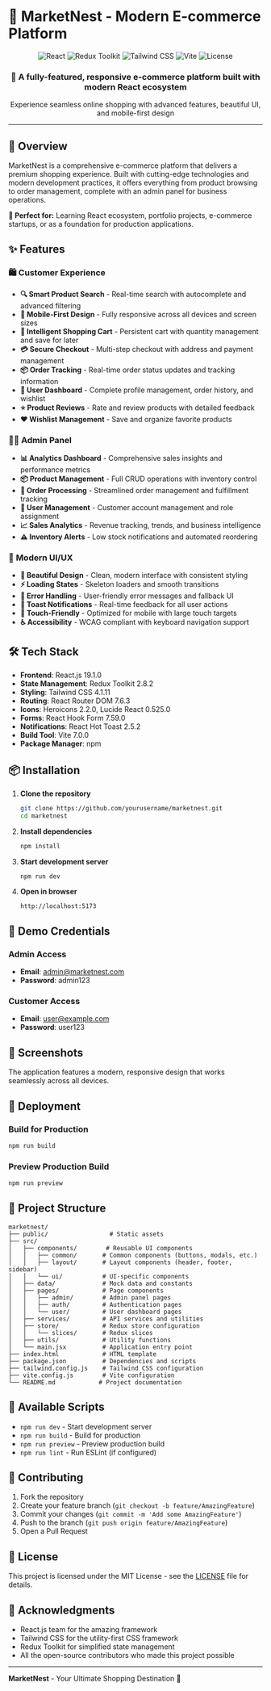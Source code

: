 # 🛒 MarketNest - Modern E-commerce Platform

<div align="center">
  <img src="https://img.shields.io/badge/React-19.1.0-61DAFB?style=for-the-badge&logo=react&logoColor=white" alt="React" />
  <img src="https://img.shields.io/badge/Redux_Toolkit-2.8.2-764ABC?style=for-the-badge&logo=redux&logoColor=white" alt="Redux Toolkit" />
  <img src="https://img.shields.io/badge/Tailwind_CSS-4.1.11-38B2AC?style=for-the-badge&logo=tailwind-css&logoColor=white" alt="Tailwind CSS" />
  <img src="https://img.shields.io/badge/Vite-6.0.5-646CFF?style=for-the-badge&logo=vite&logoColor=white" alt="Vite" />
  <img src="https://img.shields.io/badge/License-MIT-yellow.svg?style=for-the-badge" alt="License" />
</div>

<div align="center">
  <h3>🚀 A fully-featured, responsive e-commerce platform built with modern React ecosystem</h3>
  <p>Experience seamless online shopping with advanced features, beautiful UI, and mobile-first design</p>
</div>

---

## 🌟 Overview

MarketNest is a comprehensive e-commerce platform that delivers a premium shopping experience. Built with cutting-edge technologies and modern development practices, it offers everything from product browsing to order management, complete with an admin panel for business operations.

**🎯 Perfect for:** Learning React ecosystem, portfolio projects, e-commerce startups, or as a foundation for production applications.

## ✨ Features

### 🛍️ **Customer Experience**
- **🔍 Smart Product Search** - Real-time search with autocomplete and advanced filtering
- **📱 Mobile-First Design** - Fully responsive across all devices and screen sizes
- **🛒 Intelligent Shopping Cart** - Persistent cart with quantity management and save for later
- **💳 Secure Checkout** - Multi-step checkout with address and payment management
- **📦 Order Tracking** - Real-time order status updates and tracking information
- **👤 User Dashboard** - Complete profile management, order history, and wishlist
- **⭐ Product Reviews** - Rate and review products with detailed feedback
- **❤️ Wishlist Management** - Save and organize favorite products

### 👨‍💼 **Admin Panel**
- **📊 Analytics Dashboard** - Comprehensive sales insights and performance metrics
- **📦 Product Management** - Full CRUD operations with inventory control
- **🚚 Order Processing** - Streamlined order management and fulfillment tracking
- **👥 User Management** - Customer account management and role assignment
- **📈 Sales Analytics** - Revenue tracking, trends, and business intelligence
- **⚠️ Inventory Alerts** - Low stock notifications and automated reordering

### 🎨 **Modern UI/UX**
- **🌙 Beautiful Design** - Clean, modern interface with consistent styling
- **⚡ Loading States** - Skeleton loaders and smooth transitions
- **🚨 Error Handling** - User-friendly error messages and fallback UI
- **🔔 Toast Notifications** - Real-time feedback for all user actions
- **🎯 Touch-Friendly** - Optimized for mobile with large touch targets
- **♿ Accessibility** - WCAG compliant with keyboard navigation support

## 🛠️ Tech Stack

- **Frontend**: React.js 19.1.0
- **State Management**: Redux Toolkit 2.8.2
- **Styling**: Tailwind CSS 4.1.11
- **Routing**: React Router DOM 7.6.3
- **Icons**: Heroicons 2.2.0, Lucide React 0.525.0
- **Forms**: React Hook Form 7.59.0
- **Notifications**: React Hot Toast 2.5.2
- **Build Tool**: Vite 7.0.0
- **Package Manager**: npm

## 📦 Installation

1. **Clone the repository**
   ```bash
   git clone https://github.com/yourusername/marketnest.git
   cd marketnest
   ```

2. **Install dependencies**
   ```bash
   npm install
   ```

3. **Start development server**
   ```bash
   npm run dev
   ```

4. **Open in browser**
   ```
   http://localhost:5173
   ```

## 🎯 Demo Credentials

### Admin Access
- **Email**: admin@marketnest.com
- **Password**: admin123

### Customer Access
- **Email**: user@example.com
- **Password**: user123

## 📱 Screenshots

The application features a modern, responsive design that works seamlessly across all devices.

## 🚀 Deployment

### Build for Production
```bash
npm run build
```

### Preview Production Build
```bash
npm run preview
```

## 📁 Project Structure

```
marketnest/
├── public/                 # Static assets
├── src/
│   ├── components/        # Reusable UI components
│   │   ├── common/       # Common components (buttons, modals, etc.)
│   │   ├── layout/       # Layout components (header, footer, sidebar)
│   │   └── ui/           # UI-specific components
│   ├── data/             # Mock data and constants
│   ├── pages/            # Page components
│   │   ├── admin/        # Admin panel pages
│   │   ├── auth/         # Authentication pages
│   │   └── user/         # User dashboard pages
│   ├── services/         # API services and utilities
│   ├── store/            # Redux store configuration
│   │   └── slices/       # Redux slices
│   ├── utils/            # Utility functions
│   └── main.jsx          # Application entry point
├── index.html            # HTML template
├── package.json          # Dependencies and scripts
├── tailwind.config.js    # Tailwind CSS configuration
├── vite.config.js        # Vite configuration
└── README.md            # Project documentation
```

## 🔧 Available Scripts

- `npm run dev` - Start development server
- `npm run build` - Build for production
- `npm run preview` - Preview production build
- `npm run lint` - Run ESLint (if configured)

## 🤝 Contributing

1. Fork the repository
2. Create your feature branch (`git checkout -b feature/AmazingFeature`)
3. Commit your changes (`git commit -m 'Add some AmazingFeature'`)
4. Push to the branch (`git push origin feature/AmazingFeature`)
5. Open a Pull Request

## 📄 License

This project is licensed under the MIT License - see the [LICENSE](LICENSE) file for details.

## 🙏 Acknowledgments

- React.js team for the amazing framework
- Tailwind CSS for the utility-first CSS framework
- Redux Toolkit for simplified state management
- All the open-source contributors who made this project possible

---

**MarketNest** - Your Ultimate Shopping Destination 🛒
